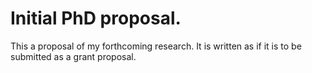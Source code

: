 Initial PhD proposal.
==================

This a proposal of my forthcoming research. It is written as if it is to be submitted as a grant proposal.
